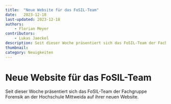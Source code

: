 ```yaml
---
title:  "Neue Website für das FoSIL-Team"
date:   2023-12-18
last-updated: 2023-12-18
authors: 
    - Florian Meyer
contributors: 
    - Lukas Jaeckel
description: Seit dieser Woche präsentiert sich das FoSIL-Team der Fachgruppe Forensik an der Hochschule Mittweida auf ihrer neuen Website.
thumbnail:
category: Neuigkeiten
---
```


# Neue Website für das FoSIL-Team

Seit dieser Woche präsentiert sich das FoSIL-Team der Fachgruppe Forensik an der Hochschule Mittweida auf ihrer neuen Website. 